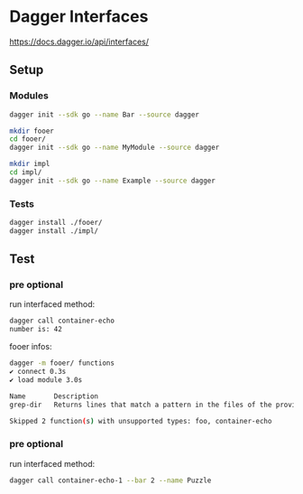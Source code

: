 # Dagger Interfaces

https://docs.dagger.io/api/interfaces/

##  Setup

### Modules

```sh
dagger init --sdk go --name Bar --source dagger

mkdir fooer
cd fooer/
dagger init --sdk go --name MyModule --source dagger

mkdir impl
cd impl/
dagger init --sdk go --name Example --source dagger
```

### Tests

```sh
dagger install ./fooer/
dagger install ./impl/

```

## Test

### pre optional


run interfaced method:

```sh
dagger call container-echo
number is: 42
```

fooer infos:

```sh
dagger -m fooer/ functions
✔ connect 0.3s
✔ load module 3.0s

Name       Description
grep-dir   Returns lines that match a pattern in the files of the provided Directory

Skipped 2 function(s) with unsupported types: foo, container-echo
```


### pre optional


run interfaced method:

```sh
dagger call container-echo-1 --bar 2 --name Puzzle
```

